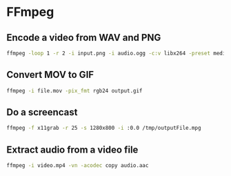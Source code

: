 # FFmpeg

## Encode a video from WAV and PNG

```bash
ffmpeg -loop 1 -r 2 -i input.png -i audio.ogg -c:v libx264 -preset medium -tune stillimage -crf 18 -c:a copy -shortest -pix_fmt yuv420p output.mkv
```

## Convert MOV to GIF

```bash
ffmpeg -i file.mov -pix_fmt rgb24 output.gif
```

## Do a screencast

```bash
ffmpeg -f x11grab -r 25 -s 1280x800 -i :0.0 /tmp/outputFile.mpg
```

## Extract audio from a video file

```bash
ffmpeg -i video.mp4 -vn -acodec copy audio.aac
```
